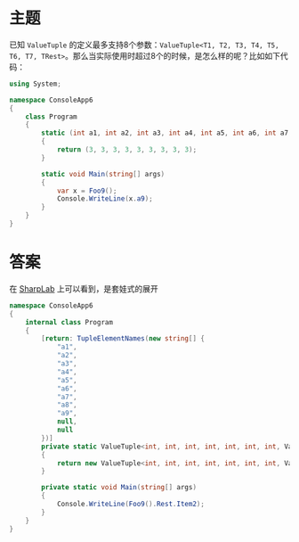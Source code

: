 # 主题

已知 `ValueTuple` 的定义最多支持8个参数：`ValueTuple<T1, T2, T3, T4, T5, T6, T7, TRest>`。那么当实际使用时超过8个的时候，是怎么样的呢？比如如下代码：

``` C#
using System;

namespace ConsoleApp6
{
    class Program
    {
        static (int a1, int a2, int a3, int a4, int a5, int a6, int a7, int a8, int a9) Foo9()
        {
            return (3, 3, 3, 3, 3, 3, 3, 3, 3);
        }

        static void Main(string[] args)
        {
            var x = Foo9();
            Console.WriteLine(x.a9);
        }
    }
}
```



# 答案

在 [SharpLab](https://sharplab.io/) 上可以看到，是套娃式的展开

``` C#
namespace ConsoleApp6
{
    internal class Program
    {
        [return: TupleElementNames(new string[] {
            "a1",
            "a2",
            "a3",
            "a4",
            "a5",
            "a6",
            "a7",
            "a8",
            "a9",
            null,
            null
        })]
        private static ValueTuple<int, int, int, int, int, int, int, ValueTuple<int, int>> Foo9()
        {
            return new ValueTuple<int, int, int, int, int, int, int, ValueTuple<int, int>>(3, 3, 3, 3, 3, 3, 3, new ValueTuple<int, int>(3, 3));
        }

        private static void Main(string[] args)
        {
            Console.WriteLine(Foo9().Rest.Item2);
        }
    }
}
```




